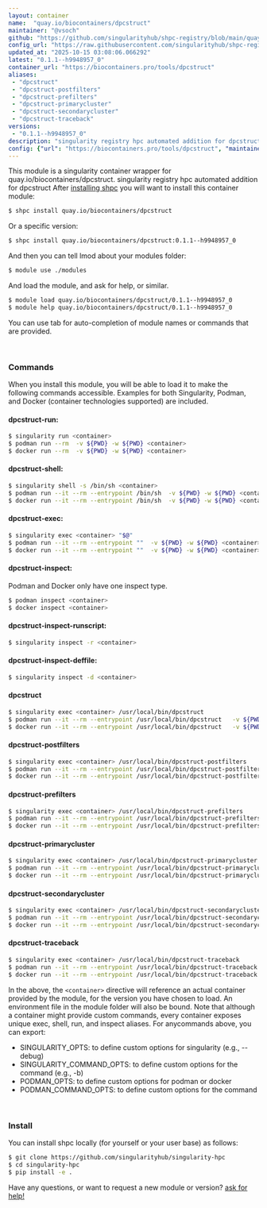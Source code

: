 ```yaml
---
layout: container
name:  "quay.io/biocontainers/dpcstruct"
maintainer: "@vsoch"
github: "https://github.com/singularityhub/shpc-registry/blob/main/quay.io/biocontainers/dpcstruct/container.yaml"
config_url: "https://raw.githubusercontent.com/singularityhub/shpc-registry/main/quay.io/biocontainers/dpcstruct/container.yaml"
updated_at: "2025-10-15 03:08:06.066292"
latest: "0.1.1--h9948957_0"
container_url: "https://biocontainers.pro/tools/dpcstruct"
aliases:
 - "dpcstruct"
 - "dpcstruct-postfilters"
 - "dpcstruct-prefilters"
 - "dpcstruct-primarycluster"
 - "dpcstruct-secondarycluster"
 - "dpcstruct-traceback"
versions:
 - "0.1.1--h9948957_0"
description: "singularity registry hpc automated addition for dpcstruct"
config: {"url": "https://biocontainers.pro/tools/dpcstruct", "maintainer": "@vsoch", "description": "singularity registry hpc automated addition for dpcstruct", "latest": {"0.1.1--h9948957_0": "sha256:335be7f0625002e142be64084a6c634b4636436b2028dc1f8908add2795a17bd"}, "tags": {"0.1.1--h9948957_0": "sha256:335be7f0625002e142be64084a6c634b4636436b2028dc1f8908add2795a17bd"}, "docker": "quay.io/biocontainers/dpcstruct", "aliases": {"dpcstruct": "/usr/local/bin/dpcstruct", "dpcstruct-postfilters": "/usr/local/bin/dpcstruct-postfilters", "dpcstruct-prefilters": "/usr/local/bin/dpcstruct-prefilters", "dpcstruct-primarycluster": "/usr/local/bin/dpcstruct-primarycluster", "dpcstruct-secondarycluster": "/usr/local/bin/dpcstruct-secondarycluster", "dpcstruct-traceback": "/usr/local/bin/dpcstruct-traceback"}}
---
```


This module is a singularity container wrapper for quay.io/biocontainers/dpcstruct.
singularity registry hpc automated addition for dpcstruct
After [installing shpc](#install) you will want to install this container module:


```bash
$ shpc install quay.io/biocontainers/dpcstruct
```

Or a specific version:

```bash
$ shpc install quay.io/biocontainers/dpcstruct:0.1.1--h9948957_0
```

And then you can tell lmod about your modules folder:

```bash
$ module use ./modules
```

And load the module, and ask for help, or similar.

```bash
$ module load quay.io/biocontainers/dpcstruct/0.1.1--h9948957_0
$ module help quay.io/biocontainers/dpcstruct/0.1.1--h9948957_0
```

You can use tab for auto-completion of module names or commands that are provided.

<br>

### Commands

When you install this module, you will be able to load it to make the following commands accessible.
Examples for both Singularity, Podman, and Docker (container technologies supported) are included.

#### dpcstruct-run:

```bash
$ singularity run <container>
$ podman run --rm  -v ${PWD} -w ${PWD} <container>
$ docker run --rm  -v ${PWD} -w ${PWD} <container>
```

#### dpcstruct-shell:

```bash
$ singularity shell -s /bin/sh <container>
$ podman run --it --rm --entrypoint /bin/sh  -v ${PWD} -w ${PWD} <container>
$ docker run --it --rm --entrypoint /bin/sh  -v ${PWD} -w ${PWD} <container>
```

#### dpcstruct-exec:

```bash
$ singularity exec <container> "$@"
$ podman run --it --rm --entrypoint ""  -v ${PWD} -w ${PWD} <container> "$@"
$ docker run --it --rm --entrypoint ""  -v ${PWD} -w ${PWD} <container> "$@"
```

#### dpcstruct-inspect:

Podman and Docker only have one inspect type.

```bash
$ podman inspect <container>
$ docker inspect <container>
```

#### dpcstruct-inspect-runscript:

```bash
$ singularity inspect -r <container>
```

#### dpcstruct-inspect-deffile:

```bash
$ singularity inspect -d <container>
```


#### dpcstruct

```bash
$ singularity exec <container> /usr/local/bin/dpcstruct
$ podman run --it --rm --entrypoint /usr/local/bin/dpcstruct   -v ${PWD} -w ${PWD} <container> -c " $@"
$ docker run --it --rm --entrypoint /usr/local/bin/dpcstruct   -v ${PWD} -w ${PWD} <container> -c " $@"
```


#### dpcstruct-postfilters

```bash
$ singularity exec <container> /usr/local/bin/dpcstruct-postfilters
$ podman run --it --rm --entrypoint /usr/local/bin/dpcstruct-postfilters   -v ${PWD} -w ${PWD} <container> -c " $@"
$ docker run --it --rm --entrypoint /usr/local/bin/dpcstruct-postfilters   -v ${PWD} -w ${PWD} <container> -c " $@"
```


#### dpcstruct-prefilters

```bash
$ singularity exec <container> /usr/local/bin/dpcstruct-prefilters
$ podman run --it --rm --entrypoint /usr/local/bin/dpcstruct-prefilters   -v ${PWD} -w ${PWD} <container> -c " $@"
$ docker run --it --rm --entrypoint /usr/local/bin/dpcstruct-prefilters   -v ${PWD} -w ${PWD} <container> -c " $@"
```


#### dpcstruct-primarycluster

```bash
$ singularity exec <container> /usr/local/bin/dpcstruct-primarycluster
$ podman run --it --rm --entrypoint /usr/local/bin/dpcstruct-primarycluster   -v ${PWD} -w ${PWD} <container> -c " $@"
$ docker run --it --rm --entrypoint /usr/local/bin/dpcstruct-primarycluster   -v ${PWD} -w ${PWD} <container> -c " $@"
```


#### dpcstruct-secondarycluster

```bash
$ singularity exec <container> /usr/local/bin/dpcstruct-secondarycluster
$ podman run --it --rm --entrypoint /usr/local/bin/dpcstruct-secondarycluster   -v ${PWD} -w ${PWD} <container> -c " $@"
$ docker run --it --rm --entrypoint /usr/local/bin/dpcstruct-secondarycluster   -v ${PWD} -w ${PWD} <container> -c " $@"
```


#### dpcstruct-traceback

```bash
$ singularity exec <container> /usr/local/bin/dpcstruct-traceback
$ podman run --it --rm --entrypoint /usr/local/bin/dpcstruct-traceback   -v ${PWD} -w ${PWD} <container> -c " $@"
$ docker run --it --rm --entrypoint /usr/local/bin/dpcstruct-traceback   -v ${PWD} -w ${PWD} <container> -c " $@"
```



In the above, the `<container>` directive will reference an actual container provided
by the module, for the version you have chosen to load. An environment file in the
module folder will also be bound. Note that although a container
might provide custom commands, every container exposes unique exec, shell, run, and
inspect aliases. For anycommands above, you can export:

 - SINGULARITY_OPTS: to define custom options for singularity (e.g., --debug)
 - SINGULARITY_COMMAND_OPTS: to define custom options for the command (e.g., -b)
 - PODMAN_OPTS: to define custom options for podman or docker
 - PODMAN_COMMAND_OPTS: to define custom options for the command

<br>

### Install

You can install shpc locally (for yourself or your user base) as follows:

```bash
$ git clone https://github.com/singularityhub/singularity-hpc
$ cd singularity-hpc
$ pip install -e .
```

Have any questions, or want to request a new module or version? [ask for help!](https://github.com/singularityhub/singularity-hpc/issues)